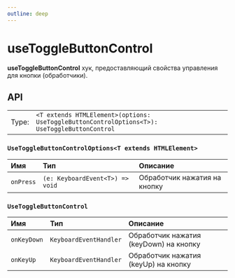 ```yaml
---
outline: deep
---
```


# useToggleButtonControl

**useToggleButtonControl** хук, предоставляющий свойства управления для кнопки (обработчики).

## API

|       |                                                                                              |
| ----: |:---------------------------------------------------------------------------------------------|
| Type: | `<T extends HTMLElement>(options: UseToggleButtonControlOptions<T>): UseToggleButtonControl` |

### `UseToggleButtonControlOptions<T extends HTMLElement>`

| Имя               | Тип      | Описание    |
|:-------------------|:-----------|:-----------|
| `onPress`  | `(e: KeyboardEvent<T>) => void`   | Обработчик нажатия на кнопку  | 

### `UseToggleButtonControl`

| Имя               | Тип      | Описание    |
|:-------------------|:-----------|:-----------|
| `onKeyDown`  | `KeyboardEventHandler`   | Обработчик нажатия (keyDown) на кнопку  | 
| `onKeyUp`  | `KeyboardEventHandler`   | Обработчик нажатия (keyUp) на кнопку  | 
